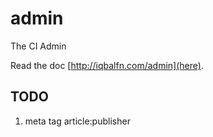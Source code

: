 # admin
The CI Admin

Read the doc [http://iqbalfn.com/admin](here).

## TODO

1. meta tag article:publisher
